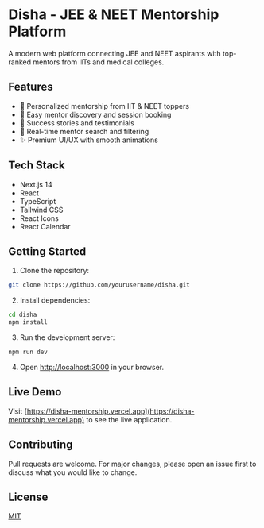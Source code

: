 # Disha - JEE & NEET Mentorship Platform

A modern web platform connecting JEE and NEET aspirants with top-ranked mentors from IITs and medical colleges.

## Features

- 🎯 Personalized mentorship from IIT & NEET toppers
- 📅 Easy mentor discovery and session booking
- 💫 Success stories and testimonials
- 🚀 Real-time mentor search and filtering
- ✨ Premium UI/UX with smooth animations

## Tech Stack

- Next.js 14
- React
- TypeScript
- Tailwind CSS
- React Icons
- React Calendar

## Getting Started

1. Clone the repository:
```bash
git clone https://github.com/yourusername/disha.git
```

2. Install dependencies:
```bash
cd disha
npm install
```

3. Run the development server:
```bash
npm run dev
```

4. Open [http://localhost:3000](http://localhost:3000) in your browser.

## Live Demo

Visit [https://disha-mentorship.vercel.app](https://disha-mentorship.vercel.app) to see the live application.

## Contributing

Pull requests are welcome. For major changes, please open an issue first to discuss what you would like to change.

## License

[MIT](https://choosealicense.com/licenses/mit/)
